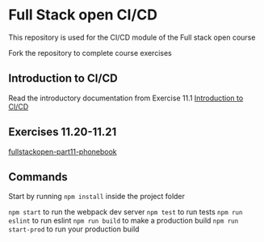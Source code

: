 # Full Stack open CI/CD

This repository is used for the CI/CD module of the Full stack open course

Fork the repository to complete course exercises

## Introduction to CI/CD

Read the introductory documentation from Exercise 11.1 
[Introduction to CI/CD](exercise1.md)

## Exercises 11.20-11.21

[fullstackopen-part11-phonebook](https://github.com/MikkoKirkanen/fullstackopen-part11-phonebook)

## Commands

Start by running `npm install` inside the project folder

`npm start` to run the webpack dev server
`npm test` to run tests
`npm run eslint` to run eslint
`npm run build` to make a production build
`npm run start-prod` to run your production build